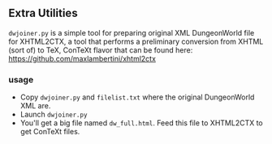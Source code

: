 ## Extra Utilities

`dwjoiner.py` is a simple tool for preparing original XML DungeonWorld file for XHTML2CTX, a tool
that performs a preliminary conversion from XHTML (sort of) to TeX, ConTeXt flavor that can be found
here: https://github.com/maxlambertini/xhtml2ctx

### usage

* Copy `dwjoiner.py` and `filelist.txt` where the original DungeonWorld XML are.
* Launch `dwjoiner.py`
* You'll get a big file named `dw_full.html`. Feed this file to XHTML2CTX to get ConTeXt files. 
